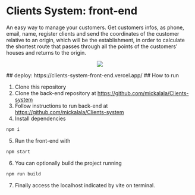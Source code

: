 # Clients System: front-end

An easy way to manage your customers. Get customers infos, as phone, email, name, register clients and send the coordinates of the customer relative to an origin, which will be the establishment, in order to calculate the shortest route that passes through all the points of the customers' houses and returns to the origin.

<p align='center'>
 <img src="https://github.com/mickalala/Clients-system-FrontEnd/assets/117683871/bce091af-4c90-4e45-b915-23a2a3fd7879"/>

</p>
## deploy:
https://clients-system-front-end.vercel.app/
## How to run

1. Clone this repository
2. Clone the back-end repository at https://github.com/mickalala/Clients-system
3. Follow instructions to run back-end at https://github.com/mickalala/Clients-system
4. Install dependencies
```bash
npm i
```
5. Run the front-end with
```bash
npm start
```
6. You can optionally build the project running
```bash
npm run build
```
7. Finally access the localhost indicated by vite on terminal.
